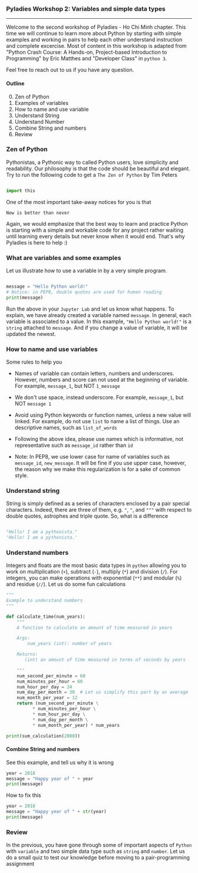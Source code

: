 ### Pyladies Workshop 2: Variables and simple data types
---
Welcome to the second workshop of Pyladies - Ho Chi Minh chapter. This time we will continue to learn more about Python by starting with simple examples and working in pairs to help each other understand instruction and complete excercise. Most of content in this workshop is adapted from "Python Crash Course: A Hands-on, Project-based Introduction to Programming" by Eric Matthes and "Developer Class" in `python 3`.

Feel free to reach out to us if you have any question.

#### Outline
0. Zen of Python
1. Examples of variables
2. How to name and use variable
3. Understand String
4. Understand Number
5. Combine String and numbers
6. Review

### Zen of Python

Pythonistas, a Pythonic way to called Python users, love simplicity and readability. Our philosophy is that the code should be beautiful and elegant. Try to run the following code to get a `The Zen of Python` by Tim Peters
```python

import this

```

One of the most important take-away notices for you is that

```
Now is better than never
```

Again, we would emphasize that the best way to learn and practice Python is starting with a simple and workable code for any project rather waiting until learning every details but never know when it would end. That's why Pyladies is here to help :)

### What are variables and some examples

Let us illustrate how to use a variable in by a very simple program.

```python

message = "Hello Python world!"
# Notice: in PEP8, double quotes are used for human reading
print(message)
```

Run the above in your `Jupyter Lab` and let us know what happens. To explain, we have already created a variable named `message`. In general, each variable is associated to a value. In this example, `"Hello Python world!"` is a `string` attached to  `message`. And if you change a value of variable, it will be updated the newest.

### How to name and use variables

Some rules to help you

- Names of variable can contain letters, numbers and underscores. However, numbers and score can not used at the beginning of variable. For example,  `message_1`, but NOT `1_message`

- We don't use space, instead underscore. For example, `message_1`, but NOT  `message 1`

- Avoid using Python keywords or function names, unless a new value will linked. For example, do not use `list` to name a list of things. Use an descriptive names, such as `list_of_words`

- Following the above idea, please use names which is informative, not representative such as `message_id` rather than  `id`

- Note: In PEP8, we use lower case for name of variables such as `message_id`, `new_message`. It will be fine if you use upper case, however, the reason why we make this regularization is for a sake of common style.


### Understand string

String is simply defined as a series of characters enclosed by a pair special characters. Indeed, there are three of them, e.g. `"`, `"`, and `"""` with respect to double quotes, astrophes and triple quote. So, what is a difference

```python

"Hello! I am a pythonista."
'Hello! I am a pythonista.'
```

### Understand numbers

Integers and floats are the most basic data types in `python` allowing you to work on multiplication (`+`), subtract (`-`), multiply (`*`) and division (`/`). For integers, you can make operations with exponential (`**`) and modular (`%`) and residue (`//`). Let us do some fun calculations


```python
"""
Example to understand numbers
"""

def calculate_time(num_years):
    """
    A function to calculate an amount of time measured in years

    Args:
        num_years (int): number of years

    Returns:
       (int) an amount of time measured in terms of seconds by years

    """
    num_second_per_minute = 60
    num_minutes_per_hour = 60
    num_hour_per_day = 24
    num_day_per_month = 30  # Let us simplify this part by an average
    num_month_per_year = 12
    return (num_second_per_minute \
          * num_minutes_per_hour \
          * num_hour_per_day \
          * num_day_per_month \
          * num_month_per_year) * num_years

print(sum_calculation(2000))

```

#### Combine String and numbers

See this example, and tell us why it is wrong

```python
year = 2018
message = "Happy year of " + year
print(message)
```
How to fix this


```python
year = 2018
message = "Happy year of " + str(year)
print(message)
```

### Review

In the previous, you have gone through some of important aspects of `Python` with `variable` and two simple data type such as `string` and `number`. Let us do a small quiz to test our knowledge before moving to a pair-programming assignment
